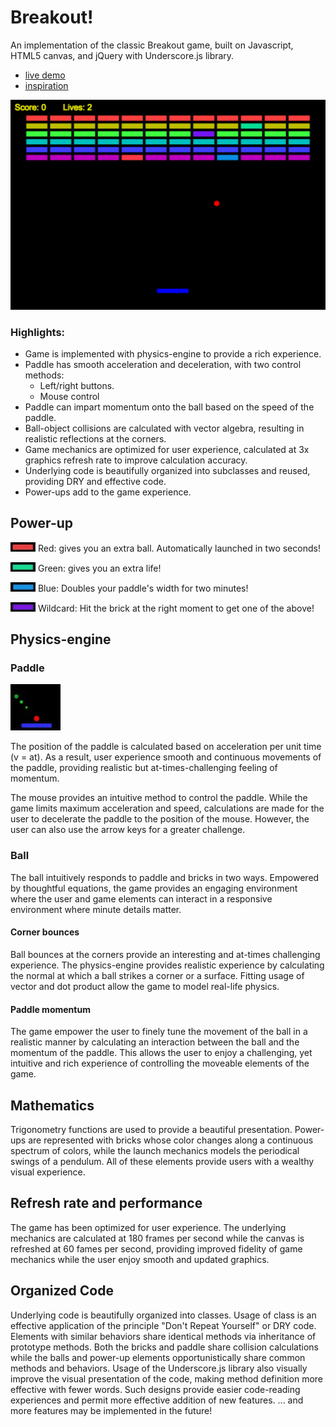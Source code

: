 # Breakout!

An implementation of the classic Breakout game, built on Javascript, HTML5 canvas, and jQuery with Underscore.js library.

- [live demo](https://eltonc8.github.io/breakout.js)
- [inspiration](https://en.wikipedia.org/wiki/Breakout_(video_game))

![Elton's Breakout.js](https://raw.githubusercontent.com/eltonc8/breakout.js/master/img/image.png)

### Highlights:

* Game is implemented with physics-engine to provide a rich experience.
* Paddle has smooth acceleration and deceleration, with two control methods:
  * Left/right buttons.
  * Mouse control
* Paddle can impart momentum onto the ball based on the speed of the paddle.
* Ball-object collisions are calculated with vector algebra, resulting in realistic reflections at the corners.
* Game mechanics are optimized for user experience, calculated at 3x graphics refresh rate to improve calculation accuracy.
* Underlying code is beautifully organized into subclasses and reused, providing DRY and effective code.
* Power-ups add to the game experience.

## Power-up
![Elton's Breakout.js](https://raw.githubusercontent.com/eltonc8/breakout.js/master/img/powerup_extraball.gif)
Red: gives you an extra ball. Automatically launched in two seconds!

![Elton's Breakout.js](https://raw.githubusercontent.com/eltonc8/breakout.js/master/img/powerup_extralife.gif)
Green: gives you an extra life!

![Elton's Breakout.js](https://raw.githubusercontent.com/eltonc8/breakout.js/master/img/powerup_longpaddle.gif)
Blue: Doubles your paddle's width for two minutes!

![Elton's Breakout.js](https://raw.githubusercontent.com/eltonc8/breakout.js/master/img/powerup_wildcard.gif)
Wildcard: Hit the brick at the right moment to get one of the above!

## Physics-engine

### Paddle
![Paddle launch](https://raw.githubusercontent.com/eltonc8/breakout.js/master/img/paddle_launch.gif)

The position of the paddle is calculated based on acceleration per unit time (v = at). As a result, user experience smooth and continuous movements of the paddle, providing realistic but at-times-challenging feeling of momentum.

The mouse provides an intuitive method to control the paddle. While the game limits maximum acceleration and speed, calculations are made for the user to decelerate the paddle to the position of the mouse. However, the user can also use the arrow keys for a greater challenge.

### Ball
The ball intuitively responds to paddle and bricks in two ways. Empowered by thoughtful equations, the game provides an engaging environment where the user and game elements can interact in a responsive environment where minute details matter.

#### Corner bounces
Ball bounces at the corners provide an interesting and at-times challenging experience. The physics-engine provides realistic experience by calculating the normal at which a ball strikes a corner or a surface. Fitting usage of vector and dot product allow the game to model real-life physics.

#### Paddle momentum
The game empower the user to finely tune the movement of the ball in a realistic manner by calculating an interaction between the ball and the momentum of the paddle. This allows the user to enjoy a challenging, yet intuitive and rich experience of controlling the moveable elements of the game.

## Mathematics
Trigonometry functions are used to provide a beautiful presentation. Power-ups are represented with bricks whose color changes along a continuous spectrum of colors, while the launch mechanics models the periodical swings of a pendulum. All of these elements provide users with a wealthy visual experience.

## Refresh rate and performance

The game has been optimized for user experience. The underlying mechanics are calculated at 180 frames per second while the canvas is refreshed at 60 fames per second, providing improved fidelity of game mechanics while the user enjoy smooth and updated graphics.

## Organized Code

Underlying code is beautifully organized into classes. Usage of class is an effective application of the principle "Don't Repeat Yourself" or DRY code. Elements with similar behaviors share identical methods via inheritance of prototype methods. Both the bricks and paddle share collision calculations while the balls and power-up elements opportunistically share common methods and behaviors. Usage of the Underscore.js library also visually improve the visual presentation of the code, making method definition more effective with fewer words. Such designs provide easier code-reading experiences and permit more effective addition of new features. ... and more features may be implemented in the future!
